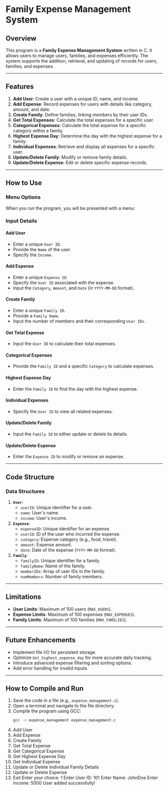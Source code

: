 # Family Expense Management System

## Overview
This program is a **Family Expense Management System** written in C. It allows users to manage users, families, and expenses efficiently. The system supports the addition, retrieval, and updating of records for users, families, and expenses.

---

## Features
1. **Add User**: Create a user with a unique ID, name, and income.
2. **Add Expense**: Record expenses for users with details like category, amount, and date.
3. **Create Family**: Define families, linking members by their user IDs.
4. **Get Total Expenses**: Calculate the total expenses for a specific user.
5. **Categorical Expenses**: Calculate the total expense for a specific category within a family.
6. **Highest Expense Day**: Determine the day with the highest expense for a family.
7. **Individual Expenses**: Retrieve and display all expenses for a specific user.
8. **Update/Delete Family**: Modify or remove family details.
9. **Update/Delete Expense**: Edit or delete specific expense records.

---

## How to Use

### Menu Options
When you run the program, you will be presented with a menu:

### Input Details
#### Add User
- Enter a unique `User ID`.
- Provide the `Name` of the user.
- Specify the `Income`.

#### Add Expense
- Enter a unique `Expense ID`.
- Specify the `User ID` associated with the expense.
- Input the `Category`, `Amount`, and `Date` (in `YYYY-MM-DD` format).

#### Create Family
- Enter a unique `Family ID`.
- Provide a `Family Name`.
- Input the number of members and their corresponding `User IDs`.

#### Get Total Expense
- Input the `User ID` to calculate their total expenses.

#### Categorical Expenses
- Provide the `Family ID` and a specific `Category` to calculate expenses.

#### Highest Expense Day
- Enter the `Family ID` to find the day with the highest expense.

#### Individual Expenses
- Specify the `User ID` to view all related expenses.

#### Update/Delete Family
- Input the `Family ID` to either update or delete its details.

#### Update/Delete Expense
- Enter the `Expense ID` to modify or remove an expense.

---

## Code Structure
### Data Structures
1. **`User`**:
   - `userID`: Unique identifier for a user.
   - `name`: User's name.
   - `income`: User's income.
2. **`Expense`**:
   - `expenseID`: Unique identifier for an expense.
   - `userID`: ID of the user who incurred the expense.
   - `category`: Expense category (e.g., food, travel).
   - `amount`: Expense amount.
   - `date`: Date of the expense (`YYYY-MM-DD` format).
3. **`Family`**:
   - `familyID`: Unique identifier for a family.
   - `familyName`: Name of the family.
   - `memberIDs`: Array of user IDs in the family.
   - `numMembers`: Number of family members.

---

## Limitations
- **User Limits**: Maximum of 100 users (`MAX_USERS`).
- **Expense Limits**: Maximum of 100 expenses (`MAX_EXPENSES`).
- **Family Limits**: Maximum of 100 families (`MAX_FAMILIES`).

---

## Future Enhancements
- Implement file I/O for persistent storage.
- Optimize `Get_highest_expense_day` for more accurate daily tracking.
- Introduce advanced expense filtering and sorting options.
- Add error handling for invalid inputs.

---

## How to Compile and Run
1. Save the code in a file (e.g., `expense_management.c`).
2. Open a terminal and navigate to the file directory.
3. Compile the program using GCC:
   ```bash
   gcc -o expense_management expense_management.c

1. Add User
2. Add Expense
3. Create Family
4. Get Total Expense
5. Get Categorical Expense
6. Get Highest Expense Day
7. Get Individual Expense
8. Update or Delete Individual Family Details
9. Update or Delete Expense
10. Exit
Enter your choice: 1
Enter User ID: 101
Enter Name: JohnDoe
Enter Income: 5000
User added successfully!
